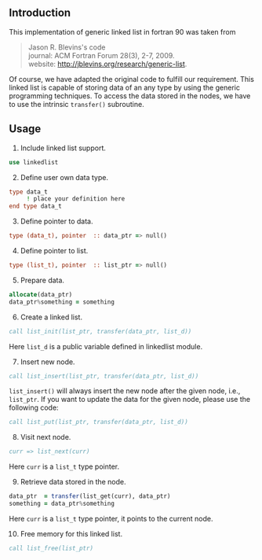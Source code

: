 ## Introduction

This implementation of generic linked list in fortran 90 was taken from

> Jason R. Blevins's code<br/>
> journal: ACM Fortran Forum 28(3), 2-7, 2009.<br/>
> website: http://jblevins.org/research/generic-list.

Of course, we have adapted the original code to fulfill our requirement. This linked list is capable of storing data of an any type by using the generic programming techniques. To access the data stored in the nodes, we have to use the intrinsic `transfer()` subroutine.

## Usage

1. Include linked list support.

```fortran
use linkedlist
```

2. Define user own data type.

```fortran
type data_t
     ! place your definition here
end type data_t
```

3. Define pointer to data.

```fortran
type (data_t), pointer  :: data_ptr => null()
```

4. Define pointer to list.

```fortran
type (list_t), pointer  :: list_ptr => null()
```

5. Prepare data.

```fortran
allocate(data_ptr)
data_ptr%something = something
```

6. Create a linked list.

```fortran
call list_init(list_ptr, transfer(data_ptr, list_d))
```

Here `list_d` is a public variable defined in linkedlist module.

7. Insert new node.

```fortran
call list_insert(list_ptr, transfer(data_ptr, list_d))
```

`list_insert()` will always insert the new node after the given node, i.e., `list_ptr`. If you want to update the data for the given node, please use the following code:

```fortran
call list_put(list_ptr, transfer(data_ptr, list_d))
```

8. Visit next node.

```fortran
curr => list_next(curr)
```

Here `curr` is a `list_t` type pointer.

9. Retrieve data stored in the node.

```fortran
data_ptr  = transfer(list_get(curr), data_ptr)
something = data_ptr%something
```

Here `curr` is a `list_t` type pointer, it points to the current node.

10. Free memory for this linked list.

```fortran
call list_free(list_ptr)
```
